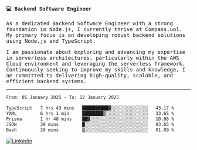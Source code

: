 
<samp>
  
#### 💻 Backend Software Engineer

As a dedicated Backend Software Engineer with a strong foundation in Node.js, I currently thrive at Compass.uol. My primary focus is on developing robust backend solutions using Node.js and TypeScript.

I am passionate about exploring and advancing my expertise in serverless architectures, particularly within the AWS Cloud environment and leveraging the serverless framework. Continuously seeking to improve my skills and knowledge, I am committed to delivering high-quality, scalable, and efficient backend systems.

---

<!--START_SECTION:waka-->

```txt
From: 05 January 2025 - To: 12 January 2025

TypeScript   7 hrs 43 mins   ██████████▓░░░░░░░░░░░░░░   43.17 %
YAML         6 hrs 1 min     ████████▒░░░░░░░░░░░░░░░░   33.65 %
Prisma       1 hr 48 mins    ██▓░░░░░░░░░░░░░░░░░░░░░░   10.08 %
JSON         39 mins         █░░░░░░░░░░░░░░░░░░░░░░░░   03.65 %
Bash         20 mins         ▒░░░░░░░░░░░░░░░░░░░░░░░░   01.89 %
```

<!--END_SECTION:waka-->
  
</samp>

[![Linkedin](https://img.shields.io/badge/-Mateus%20Garcia-c080ff?style=flat-square&logo=Linkedin&logoColor=white&link=https://www.linkedin.com/in/mpgxc)](https://www.linkedin.com/in/mateusogarcia) 
